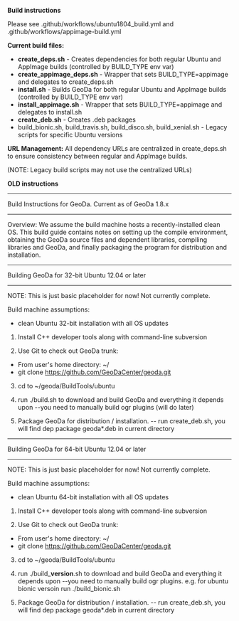 **Build instructions**

Please see .github/workflows/ubuntu1804_build.yml and .github/workflows/appimage-build.yml

**Current build files:**

- **create_deps.sh** - Creates dependencies for both regular Ubuntu and AppImage builds (controlled by BUILD_TYPE env var)
- **create_appimage_deps.sh** - Wrapper that sets BUILD_TYPE=appimage and delegates to create_deps.sh
- **install.sh** - Builds GeoDa for both regular Ubuntu and AppImage builds (controlled by BUILD_TYPE env var)  
- **install_appimage.sh** - Wrapper that sets BUILD_TYPE=appimage and delegates to install.sh
- **create_deb.sh** - Creates .deb packages
- build_bionic.sh, build_travis.sh, build_disco.sh, build_xenial.sh - Legacy scripts for specific Ubuntu versions

**URL Management:**
All dependency URLs are centralized in create_deps.sh to ensure consistency between regular and AppImage builds.

(NOTE: Legacy build scripts may not use the centralized URLs)


**OLD instructions**

*****************************************************************
Build Instructions for GeoDa.  Current as of GeoDa 1.8.x 
*****************************************************************

Overview: We assume the build machine hosts a recently-installed
clean OS.  This build guide contains notes on setting up the compile
environment, obtaining the GeoDa source files and dependent libraries,
compiling libraries and GeoDa, and finally packaging the program
for distribution and installation.

*******************************************************
Building GeoDa for 32-bit Ubuntu 12.04 or later 
*******************************************************

NOTE: This is just basic placeholder for now!  Not currently complete.

Build machine assumptions:
- clean Ubuntu 32-bit installation with all OS updates

1. Install C++ developer tools along with command-line subversion

2. Use Git to check out GeoDa trunk:
 - From user's home directory: ~/
 - git clone https://github.com/GeoDaCenter/geoda.git
 
3. cd to ~/geoda/BuildTools/ubuntu

4. run ./build.sh to download and build GeoDa and everything it depends upon
--you need to manually build ogr plugins (will do later)

5. Package GeoDa for distribution / installation.
-- run create_deb.sh, you will find dep package geoda*.deb in current directory 


*******************************************************
Building GeoDa for 64-bit Ubuntu 12.04 or later
*******************************************************

NOTE: This is just basic placeholder for now!  Not currently complete.

Build machine assumptions:
- clean Ubuntu 64-bit installation with all OS updates

1. Install C++ developer tools along with command-line subversion

2. Use Git to check out GeoDa trunk:
 - From user's home directory: ~/
 - git clone https://github.com/GeoDaCenter/geoda.git
 
3. cd to ~/geoda/BuildTools/ubuntu

4. run ./build_**version**.sh to download and build GeoDa and everything it depends upon
--you need to manually build ogr plugins.
e.g. for ubuntu bionic versoin run ./build_bionic.sh

5. Package GeoDa for distribution / installation.
-- run create_deb.sh, you will find dep package geoda*.deb in current directory 


